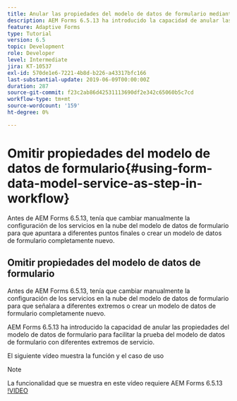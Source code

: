 ```yaml
---
title: Anular las propiedades del modelo de datos de formulario mediante la configuración OSGi
description: AEM Forms 6.5.13 ha introducido la capacidad de anular las propiedades del modelo de datos de formulario para facilitar las pruebas de un modelo de datos de formulario con diferentes extremos.
feature: Adaptive Forms
type: Tutorial
version: 6.5
topic: Development
role: Developer
level: Intermediate
jira: KT-10537
exl-id: 570de1e6-7221-4b8d-b226-a43317bfc166
last-substantial-update: 2019-06-09T00:00:00Z
duration: 287
source-git-commit: f23c2ab86d42531113690df2e342c65060b5c7cd
workflow-type: tm+mt
source-wordcount: '159'
ht-degree: 0%

---
```


# Omitir propiedades del modelo de datos de formulario{#using-form-data-model-service-as-step-in-workflow}

Antes de AEM Forms 6.5.13, tenía que cambiar manualmente la configuración de los servicios en la nube del modelo de datos de formulario para que apuntara a diferentes puntos finales o crear un modelo de datos de formulario completamente nuevo.

## Omitir propiedades del modelo de datos de formulario

Antes de AEM Forms 6.5.13, tenía que cambiar manualmente la configuración de los servicios en la nube del modelo de datos de formulario para que señalara a diferentes extremos o crear un modelo de datos de formulario completamente nuevo.

AEM Forms 6.5.13 ha introducido la capacidad de anular las propiedades del modelo de datos de formulario para facilitar la prueba del modelo de datos de formulario con diferentes extremos de servicio.

El siguiente vídeo muestra la función y el caso de uso

>[!NOTE]
>La funcionalidad que se muestra en este vídeo requiere AEM Forms 6.5.13
>[!VIDEO](https://video.tv.adobe.com/v/343762?quality=12&learn=on)
